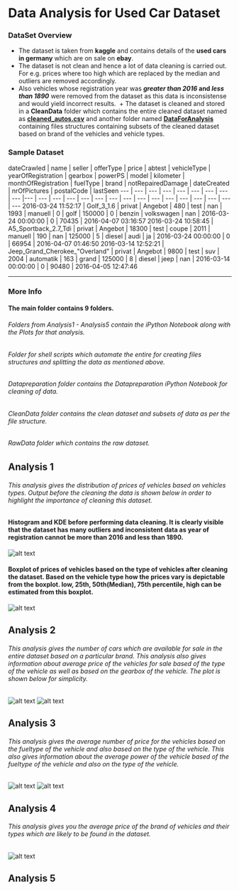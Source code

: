 # Data Analysis for Used Car Dataset
### DataSet Overview
  + The dataset is taken from **kaggle** and contains details of the **used cars in germany** which are on sale on **ebay**.
  + The dataset is not clean and hence a lot of data cleaning is carried out. For e.g. prices where too high which are      replaced by the median and outliers are removed accordingly. 
  + Also vehicles whose registration year was **_greater than 2016_ and _less than 1890_** were removed from the dataset as this data is inconsistense and would yield incorrect results.
  + The dataset is cleaned and stored in a **CleanData** folder which contains the entire cleaned dataset named as **[cleaned_autos.csv](https://github.com/ajaymache/DataAnalysisUsingPython/tree/master/DAUP-Project/CleanData/CleanedDataSet)** and another folder named **[DataForAnalysis](https://github.com/ajaymache/DataAnalysisUsingPython/tree/master/DAUP-Project/CleanData/DataForAnalysis)** containing files structures containing subsets of the cleaned dataset based on brand of the vehicles and vehicle types.  
  
### Sample Dataset
dateCrawled | name | seller | offerType | price | abtest | vehicleType | yearOfRegistration | gearbox | powerPS | model | kilometer | monthOfRegistration | fuelType | brand | notRepairedDamage | dateCreated | nrOfPictures | postalCode | lastSeen 
--- | --- | --- | --- | --- | --- | --- | --- | --- |--- | --- | --- | --- | --- | --- | --- | --- | --- | --- | --- | --- | --- | --- | --- | ---
2016-03-24 11:52:17 | Golf_3_1.6 | privat | Angebot | 480 | test | nan | 1993 | manuell | 0 | golf | 150000 | 0 | benzin | volkswagen | nan | 2016-03-24 00:00:00 | 0 | 70435 | 2016-04-07 03:16:57
2016-03-24 10:58:45 | A5_Sportback_2.7_Tdi | privat | Angebot | 18300 | test | coupe | 2011 | manuell | 190 | nan | 125000 | 5 | diesel | audi | ja | 2016-03-24 00:00:00 | 0 | 66954 | 2016-04-07 01:46:50
2016-03-14 12:52:21 | Jeep_Grand_Cherokee_"Overland" | privat | Angebot | 9800 | test | suv | 2004 | automatik | 163 | grand | 125000 | 8 | diesel | jeep | nan | 2016-03-14 00:00:00 | 0 | 90480 | 2016-04-05 12:47:46
***
### More Info
#### The main folder contains 9 folders.
###### Folders from Analysis1 - Analysis5 contain the iPython Notebook along with the Plots for that analysis.
###### Folder for shell scripts which automate the entire for creating files structures and splitting the data as mentioned above.
###### Datapreparation folder contains the Datapreparation iPython Notebook for cleaning of data.
###### CleanData folder contains the clean dataset and subsets of data as per the file structure.
###### RawData folder which contains the raw dataset.
## Analysis 1
###### This analysis gives the distribution of prices of vehicles based on vehicles types. Output before the cleaning the data is shown below in order to highlight the importance of cleaning this dataset.
#### Histogram and KDE before performing data cleaning. It is clearly visible that the dataset has many outliers and inconsistent data as year of registration cannot be more than 2016 and less than 1890.
![alt text](https://github.com/ajaymache/DataAnalysisUsingPython/blob/master/DAUP-Project/DataPreparation/Plots/vehicle-distribution.png "Logo Title Text 1")
#### Boxplot of prices of vehicles based on the type of vehicles after cleaning the dataset. Based on the vehicle type how the prices vary is depictable from the boxplot. low, 25th, 50th(Median), 75th percentile, high can be estimated from this boxplot.
![alt text](https://github.com/ajaymache/DataAnalysisUsingPython/blob/master/DAUP-Project/Analysis1/Plots/price-vehicleType-boxplot.png "Logo Title Text 1")
## Analysis 2
###### This analysis gives the number of cars which are available for sale in the entire dataset based on a particular brand. This analysis also gives information about average price of the vehicles for sale based of the type of the vehicle as well as based on the gearbox of the vehicle. The plot is shown below for simplicity.
![alt text](https://github.com/ajaymache/DataAnalysisUsingPython/blob/master/DAUP-Project/Analysis2/Plots/brand-vehicleCount.png "Logo Title Text 1")
![alt text](https://github.com/ajaymache/DataAnalysisUsingPython/blob/master/DAUP-Project/Analysis2/Plots/vehicletype-gearbox-price.png "Logo Title Text 1")
## Analysis 3
###### This analysis gives the average number of price for the vehicles based on the fueltype of the vehicle and also based on the type of the vehicle. This also gives information about the average power of the vehicle based of the fueltype of the vehicle and also on the type of the vehicle.
![alt text](https://github.com/ajaymache/DataAnalysisUsingPython/blob/master/DAUP-Project/Analysis3/Plots/vehicletype-fueltype-price.png "Logo Title Text 1")
![alt text](https://github.com/ajaymache/DataAnalysisUsingPython/blob/master/DAUP-Project/Analysis3/Plots/vehicletype-fueltype-power.png "Logo Title Text 1")
## Analysis 4
###### This analysis gives you the average price of the brand of vehicles and their types which are likely to be found in the dataset.
![alt text](https://github.com/ajaymache/DataAnalysisUsingPython/blob/master/DAUP-Project/Analysis4/Plots/heatmap-price-brand-vehicleType.png "Logo Title Text 1")
## Analysis 5
###### 






